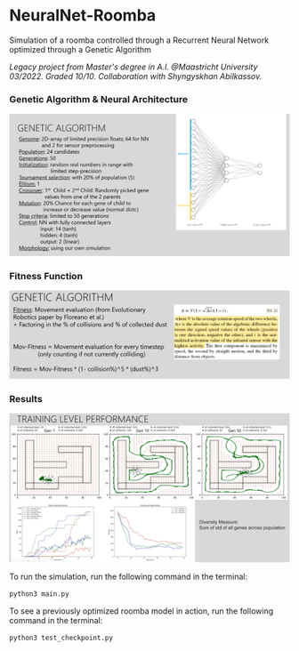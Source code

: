 # NeuralNet-Roomba
Simulation of a roomba controlled through a Recurrent Neural Network optimized through a Genetic Algorithm


*Legacy project from Master's degree in A.I. @Maastricht University 03/2022. Graded 10/10. Collaboration with Shyngyskhan Abilkassov.*


### Genetic Algorithm & Neural Architecture

![Neural Architecture](results/architecture.PNG)

### Fitness Function

![Fitness Function](results/fitness_function.PNG)

### Results

![Results](results/results.PNG)


To run the simulation, run the following command in the terminal:
```bash
python3 main.py
```

To see a previously optimized roomba model in action, run the following command in the terminal:
```bash
python3 test_checkpoint.py
```


